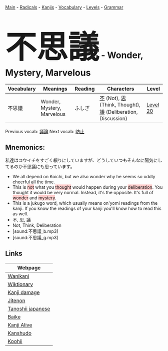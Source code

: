 <style> bigfont {font-size: 100px}</style>
[Main](../README.md) -
[Radicals](../radicals.md) -
[Kanjis](../kanjis.md) -
[Vocabulary](../vocabulary.md) -
[Levels](../levels.md) -
[Grammar](../grammar.md)
# <bigfont> 不思議</bigfont> - Wonder, Mystery, Marvelous 

| Vocabulary | Meanings | Reading | Characters | Level |
| --- | --- | --- | --- | --- |
| 不思議 | Wonder, Mystery, Marvelous | ふしぎ |  [不](../kanjis/不.md) (Not), [思](../kanjis/思.md) (Think, Thought), [議](../kanjis/議.md) (Deliberation, Discussion) | [Level 20](../levels/wk_level20.md) |

Previous vocab: [議論](議論.md) Next vocab: [防止](防止.md) 

## Mnemonics:
私達はコウイチをすごく頼りにしていますが、どうしていつもそんなに陽気にしてるのか不思議にも思っています。
* We all depend on Koichi, but we also wonder why he seems so oddly cheerful all the time.
* This is <span style="background-color:#ffcccb"> not</span> what you <span style="background-color:#ffcccb"> thought</span> would happen during your <span style="background-color:#ffcccb"> deliberation</span>. You thought it would be very normal. Instead, it's the opposite. It's full of <span style="background-color:#ffcccb"> wonder</span> and <span style="background-color:#ffcccb"> mystery</span>.
* This is a jukugo word, which usually means on'yomi readings from the kanji. If you know the readings of your kanji you'll know how to read this as well.
* 不, 思, 議
* Not, Think, Deliberation
* [sound:不思議_b.mp3]
* [sound:不思議_g.mp3]


## Links 

| Webpage |
| --- |
| [Wanikani          ](https://www.wanikani.com/kanji/不思議) |
| [Wiktionary        ](https://en.wiktionary.org/wiki/不思議) |
| [Kanji damage      ](http://www.kanjidamage.com/kanji/search?utf8=✓&q=不思議) |
| [Jitenon           ](https://jitenon.com/kanji/不思議) |
| [Tanoshii japanese ](https://www.tanoshiijapanese.com/dictionary/kanji.cfm?k=不思議) |
| [Baike             ](https://baike.baidu.com/item/不思議) |
| [Kanji Alive       ](https://app.kanjialive.com/不思議) |
| [Kanshudo          ](https://www.kanshudo.com/searchmn?q=不思議) |
| [Koohii            ](https://kanji.koohii.com/study/kanji/不思議) |
